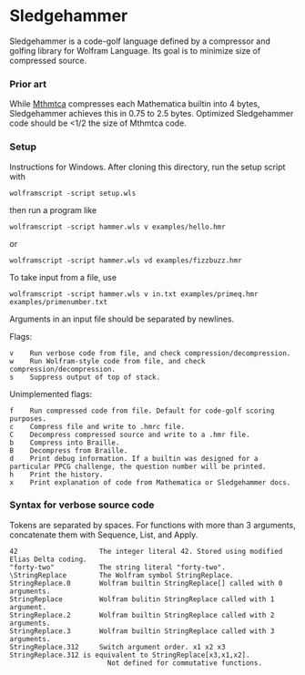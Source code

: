 # Sledgehammer

Sledgehammer is a code-golf language defined by a compressor and golfing library for Wolfram Language. Its goal is to minimize size of compressed source.

### Prior art

While [Mthmtca](https://github.com/LegionMammal978/Mthmtca) compresses each Mathematica builtin into 4 bytes, Sledgehammer achieves this in 0.75 to 2.5 bytes. Optimized Sledgehammer code should be <1/2 the size of Mthmtca code.

### Setup

Instructions for Windows. After cloning this directory, run the setup script with

    wolframscript -script setup.wls

then run a program like

    wolframscript -script hammer.wls v examples/hello.hmr

or 

    wolframscript -script hammer.wls vd examples/fizzbuzz.hmr

To take input from a file, use

    wolframscript -script hammer.wls v in.txt examples/primeq.hmr examples/primenumber.txt

Arguments in an input file should be separated by newlines.

Flags:

    v    Run verbose code from file, and check compression/decompression.
    w    Run Wolfram-style code from file, and check compression/decompression.
    s    Suppress output of top of stack.

Unimplemented flags:

    f    Run compressed code from file. Default for code-golf scoring purposes.
    c    Compress file and write to .hmrc file.
    C    Decompress compressed source and write to a .hmr file.
    b    Compress into Braille.
    B    Decompress from Braille.
    d    Print debug information. If a builtin was designed for a particular PPCG challenge, the question number will be printed.
    h    Print the history.
    x    Print explanation of code from Mathematica or Sledgehammer docs.


### Syntax for verbose source code

Tokens are separated by spaces. For functions with more than 3 arguments, concatenate them with Sequence, List, and Apply.

    42                    The integer literal 42. Stored using modified Elias Delta coding.
    "forty-two"           The string literal "forty-two".
    \StringReplace        The Wolfram symbol StringReplace.
    StringReplace.0       Wolfram builtin StringReplace[] called with 0 arguments.
    StringReplace         Wolfram bulitin StringReplace called with 1 argument.
    StringReplace.2       Wolfram builtin StringReplace called with 2 arguments.
    StringReplace.3       Wolfram builtin StringReplace called with 3 arguments.
    StringReplace.312     Switch argument order. x1 x2 x3 StringReplace.312 is equivalent to StringReplace[x3,x1,x2].
                            Not defined for commutative functions.
